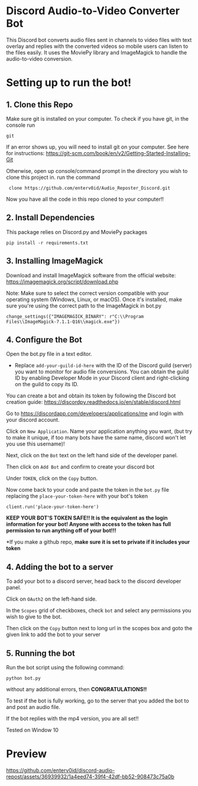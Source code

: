# Discord Audio-to-Video Converter Bot

This Discord bot converts audio files sent in channels to video files with text overlay and replies with the converted videos so mobile users can listen to the files easily. It uses the MoviePy library and ImageMagick to handle the audio-to-video conversion.


# Setting up to run the bot!

## 1. Clone this Repo
Make sure git is installed on your computer. To check if you have git, in the console run
```
git
```
If an error shows up, you will need to install git on your computer. See here for instructions: https://git-scm.com/book/en/v2/Getting-Started-Installing-Git

Otherwise, open up console/command prompt in the directory you wish to clone this project in.
run the command
```
 clone https://github.com/enterv0id/Audio_Reposter_Discord.git
```
Now you have all the code in this repo cloned to your computer!!


## 2. Install Dependencies
 This package relies on Discord.py and MoviePy packages
```
pip install -r requirements.txt
```

## 3. Installing ImageMagick
Download and install ImageMagick software from the official website:
https://imagemagick.org/script/download.php

Note: Make sure to select the correct version compatible with your operating system (Windows, Linux, or macOS).
Once it's installed, make sure you're using the correct path to the ImageMagick in bot.py

``change_settings({"IMAGEMAGICK_BINARY": r"C:\\Program Files\\ImageMagick-7.1.1-Q16\\magick.exe"})``

## 4. Configure the Bot
Open the bot.py file in a text editor.
- Replace `add-your-guild-id-here` with the ID of the Discord guild (server) you want to monitor for audio file conversions. You can obtain the guild ID by enabling Developer Mode in your Discord client and right-clicking on the guild to copy its ID.

You can create a bot and obtain its token by following the Discord bot creation guide: https://discordpy.readthedocs.io/en/stable/discord.html

Go to https://discordapp.com/developers/applications/me and login with your discord account. 

Click on `New Application`. Name your application anything you want, (but try to make it unique, if too many bots have the same name, discord won't let you use this username)! 

Next, click on the `Bot` text on the left hand side of the developer panel.

Then click on `Add Bot` and confirm to create your discord bot

Under `TOKEN`, click on the `Copy` button.

Now come back to your code and paste the token in the `bot.py` file replacing the `place-your-token-here` with your bot's token
```
client.run('place-your-token-here')
```

**KEEP YOUR BOT'S TOKEN SAFE!! It is the equivalent as the login information for your bot! Anyone with access to the token has full permission to run anything off of your bot!!!**

*If you make a github repo, **make sure it is set to private if it includes your token**

## 4. Adding the bot to a server

To add your bot to a discord server, head back to the discord developer panel. 

Click on `OAuth2` on the left-hand side. 

In the `Scopes` grid of checkboxes, check `bot` and select any permissions you wish to give to the bot. 

Then click on the `Copy` button next to long url in the scopes box and goto the given link to add the bot to your server


## 5. Running the bot

Run the bot script using the following command:
```
python bot.py
```

without any additional errors, then **CONGRATULATIONS!!**

To test if the bot is fully working, go to the server that you added the bot to and post an audio file.

If the bot replies with the mp4 version, you are all set!!

Tested on Window 10

# Preview

https://github.com/enterv0id/discord-audio-repost/assets/36939932/1a4eed74-39f4-42df-bb52-908473c75a0b


